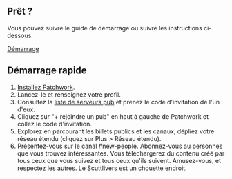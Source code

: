 ## Prêt ?

Vous pouvez suivre le guide de démarrage ou suivre les instructions ci-dessous.

[Démarrage](./get-started.md)


## Démarrage rapide

1. [Installez Patchwork](http://dinosaur.is/patchwork-downloader).
2. Lancez-le et renseignez votre profil.
3. Consultez la [liste de serveurs pub](https://github.com/ssbc/ssb-server/wiki/Pub-Servers) et prenez le code d'invitation de l'un d'eux.
4. Cliquez sur "+ rejoindre un pub" en haut à gauche de Patchwork et collez le code d'invitation.
5. Explorez en parcourant les billets publics et les canaux, dépliez votre réseau étendu (cliquez sur Plus > Réseau étendu).
6. Présentez-vous sur le canal #new-people.
    Abonnez-vous au personnes que vous trouvez intéressantes. Vous téléchargerez du contenu créé par tous ceux que vous suivez et tous ceux qu'ils suivent.
    Amusez-vous, et respectez les autres. Le Scuttlivers est un chouette endroit.
